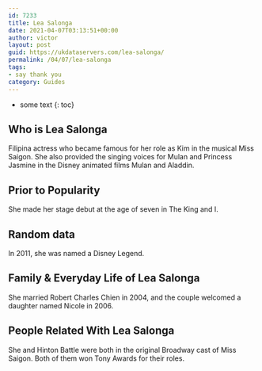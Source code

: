 ```yaml
---
id: 7233
title: Lea Salonga
date: 2021-04-07T03:13:51+00:00
author: victor
layout: post
guid: https://ukdataservers.com/lea-salonga/
permalink: /04/07/lea-salonga
tags:
- say thank you
category: Guides
---
```


* some text
{: toc}


## Who is Lea Salonga



Filipina actress who became famous for her role as Kim in the musical Miss Saigon. She also provided the singing voices for Mulan and Princess Jasmine in the Disney animated films Mulan and Aladdin.

                
                
                
## Prior to Popularity



She made her stage debut at the age of seven in The King and I.

                
                
                
## Random data



In 2011, she was named a Disney Legend.

                
                
                
## Family & Everyday Life of Lea Salonga



She married Robert Charles Chien in 2004, and the couple welcomed a daughter named Nicole in 2006.

                
                
                
## People Related With Lea Salonga



She and Hinton Battle were both in the original Broadway cast of Miss Saigon. Both of them won Tony Awards for their roles.

                
              
            
          
          
          